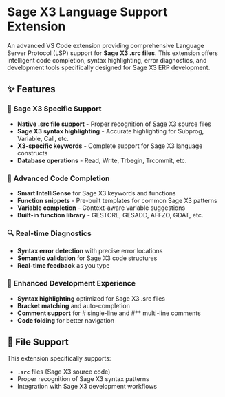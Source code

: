 # Sage X3 Language Support Extension

An advanced VS Code extension providing comprehensive Language Server Protocol (LSP) support for **Sage X3 .src files**. This extension offers intelligent code completion, syntax highlighting, error diagnostics, and development tools specifically designed for Sage X3 ERP development.

## ✨ Features

### 🎯 **Sage X3 Specific Support**

- **Native .src file support** - Proper recognition of Sage X3 source files
- **Sage X3 syntax highlighting** - Accurate highlighting for Subprog, Variable, Call, etc.
- **X3-specific keywords** - Complete support for Sage X3 language constructs
- **Database operations** - Read, Write, Trbegin, Trcommit, etc.

### 🚀 **Advanced Code Completion**

- **Smart IntelliSense** for Sage X3 keywords and functions
- **Function snippets** - Pre-built templates for common Sage X3 patterns
- **Variable completion** - Context-aware variable suggestions
- **Built-in function library** - GESTCRE, GESADD, AFFZO, GDAT, etc.

### 🔍 **Real-time Diagnostics**

- **Syntax error detection** with precise error locations
- **Semantic validation** for Sage X3 code structures
- **Real-time feedback** as you type

### 🎨 **Enhanced Development Experience**

- **Syntax highlighting** optimized for Sage X3 .src files
- **Bracket matching** and auto-completion
- **Comment support** for # single-line and #** multi-line comments
- **Code folding** for better navigation

## 📁 **File Support**

This extension specifically supports:

- **`.src`** files (Sage X3 source code)
- Proper recognition of Sage X3 syntax patterns
- Integration with Sage X3 development workflows